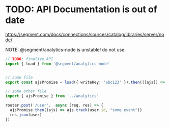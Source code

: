 # TODO: API Documentation is out of date

https://segment.com/docs/connections/sources/catalog/libraries/server/node/


NOTE:  @segment/analytics-node is unstable! do not use.


```ts
// TODO: finalize API
import { load } from '@segment/analytics-node'


// some file
export const ajsPromise = load({ writeKey: 'abc123' }).then(([ajs]) => ajs)

// some other file
import { ajsPromise } from '../analytics'

router.post('/user',  async (req, res) => {
  ajsPromise.then((ajs) => ajs.track(user.id, "some event"))
  res.json(user)
})


```
